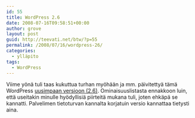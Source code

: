 ```yaml
---
id: 55
title: WordPress 2.6
date: 2008-07-16T09:58:51+00:00
author: grove
layout: post
guid: http://teevati.net/btw/?p=55
permalink: /2008/07/16/wordpress-26/
categories:
  - ylläpito
tags:
  - WordPress
---
```

Viime yönä tuli taas kukuttua turhan myöhään ja mm. päivitettyä tämä WordPress [uusimpaan versioon (2.6)](http://wordpress.org/development/2008/07/wordpress-26-tyner/ "WordPress Blog : WordPress 2.6"). Ominaisuuslistasta ennakkoon luin, että useitakin minulle hyödyllisiä piirteitä mukana tuli, joten ehkäpä se kannatti. Palvelimen tietoturvan kannalta korjatuin versio kannattaa tietysti aina.